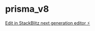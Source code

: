 # prisma_v8

[Edit in StackBlitz next generation editor ⚡️](https://stackblitz.com/~/github.com/cujumbu/prisma_v8)